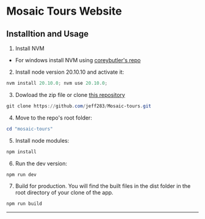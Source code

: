 # Mosaic Tours Website

## Installtion and Usage

1. Install NVM
  - For windows install NVM using [coreybutler's repo](https://github.com/coreybutler/nvm-windows)

2. Install node version 20.10.10 and activate it:

```powershell
nvm install 20.10.0; nvm use 20.10.0;
```

3. Dowload the zip file or clone [this repository](https://github.com/jeff283/Mosaic-tours)

```powershell
git clone https://github.com/jeff283/Mosaic-tours.git
```

4. Move to the repo's root folder:

```powershell
cd "mosaic-tours"
```

5. Install node modules:

```powershell
npm install
```

6. Run the dev version:

```powershell
npm run dev
```

7. Build for production. You will find the built files in the dist folder in the root directory of your clone of the app.

```powershell
npm run build
```

---

